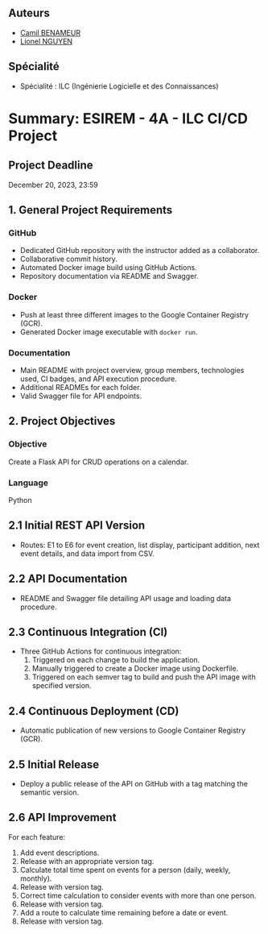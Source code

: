 ## Auteurs
- [Camil BENAMEUR](https://github.com/camilbenameur)
- [Lionel NGUYEN](https://github.com/LionelKhoi)

## Spécialité
- Spécialité : ILC (Ingénierie Logicielle et des Connaissances)

# Summary: ESIREM - 4A - ILC CI/CD Project

## Project Deadline
December 20, 2023, 23:59

## 1. General Project Requirements

### GitHub
- Dedicated GitHub repository with the instructor added as a collaborator.
- Collaborative commit history.
- Automated Docker image build using GitHub Actions.
- Repository documentation via README and Swagger.

### Docker
- Push at least three different images to the Google Container Registry (GCR).
- Generated Docker image executable with `docker run`.

### Documentation
- Main README with project overview, group members, technologies used, CI badges, and API execution procedure.
- Additional READMEs for each folder.
- Valid Swagger file for API endpoints.

## 2. Project Objectives

### Objective
Create a Flask API for CRUD operations on a calendar.

### Language
Python

## 2.1 Initial REST API Version

- Routes: E1 to E6 for event creation, list display, participant addition, next event details, and data import from CSV.

## 2.2 API Documentation

- README and Swagger file detailing API usage and loading data procedure.

## 2.3 Continuous Integration (CI)

- Three GitHub Actions for continuous integration:
  1. Triggered on each change to build the application.
  2. Manually triggered to create a Docker image using Dockerfile.
  3. Triggered on each semver tag to build and push the API image with specified version.

## 2.4 Continuous Deployment (CD)

- Automatic publication of new versions to Google Container Registry (GCR).

## 2.5 Initial Release

- Deploy a public release of the API on GitHub with a tag matching the semantic version.

## 2.6 API Improvement

For each feature:
1. Add event descriptions.
2. Release with an appropriate version tag.
3. Calculate total time spent on events for a person (daily, weekly, monthly).
4. Release with version tag.
5. Correct time calculation to consider events with more than one person.
6. Release with version tag.
7. Add a route to calculate time remaining before a date or event.
8. Release with version tag.
